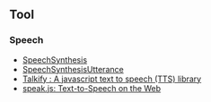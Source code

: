 

## Tool
### Speech
- [SpeechSynthesis](https://developer.mozilla.org/en-US/docs/Web/API/SpeechSynthesis)
- [SpeechSynthesisUtterance](https://developer.mozilla.org/en-US/docs/Web/API/SpeechSynthesisUtterance)
- [Talkify : A javascript text to speech (TTS) library](https://github.com/Hagsten/Talkify)
- [speak.js: Text-to-Speech on the Web](https://hacks.mozilla.org/2011/08/speak-js-text-to-speech-on-the-web/)

<!--stackedit_data:
eyJoaXN0b3J5IjpbLTIwMzA4OTA5MjcsMTY2MzU2ODgxM119
-->